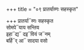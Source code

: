 +++
title = "०९ प्रातर्याव्णः सहस्कृत"

+++
प्रातर्या᳓व्णः सहस्कृत  
सोमपे᳓याय सन्तिय  
इहा᳓द्य᳓ दइ᳓वियं ज᳓नम्  
बर्हि᳓र् आ᳓ सादया वसो